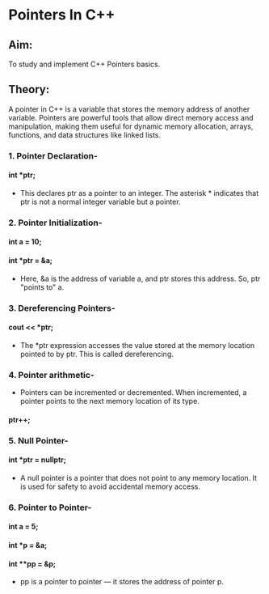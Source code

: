 # Pointers In C++

## Aim:

To study and implement C++ Pointers basics.

## Theory:

A pointer in C++ is a variable that stores the memory address of another variable. Pointers are powerful tools that allow direct memory access and manipulation, making them useful for dynamic memory allocation, arrays, functions, and data structures like linked lists.

### 1. Pointer Declaration-

#### int *ptr;

- This declares ptr as a pointer to an integer. The asterisk * indicates that ptr is not a normal integer variable but a pointer.

### 2. Pointer Initialization-

#### int a = 10;

#### int *ptr = &a;

- Here, &a is the address of variable a, and ptr stores this address. So, ptr "points to" a.

### 3. Dereferencing Pointers-

#### cout << *ptr;

- The *ptr expression accesses the value stored at the memory location pointed to by ptr. This is called dereferencing.

### 4. Pointer arithmetic-

- Pointers can be incremented or decremented. When incremented, a pointer points to the next memory location of its type.

#### ptr++;

### 5. Null Pointer-

#### int *ptr = nullptr;

- A null pointer is a pointer that does not point to any memory location. It is used for safety to avoid accidental memory access.

### 6. Pointer to Pointer-

#### int a = 5;

#### int *p = &a;

#### int **pp = &p;

- pp is a pointer to pointer — it stores the address of pointer p.







